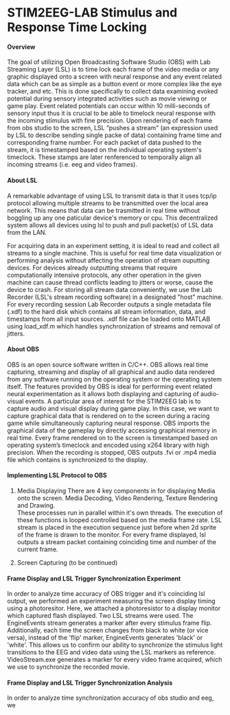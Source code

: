 # STIM2EEG-LAB Stimulus and Response Time Locking 

#### Overview
The goal of utilizing Open Broadcasting Software Studio (OBS) with Lab Streaming Layer (LSL) is to time lock each frame of the video media or any graphic displayed onto a screen with neural response and any event related data which can be as simple as a button event or more complex like the eye tracker, and etc. This is done specifically to collect data examining evoked potential during sensory integrated activities such as movie viewing or game play. Event related potentials can occur within 10 milli-seconds of sensory input thus it is crucial to be able to timelock neural response with the incoming stimulus  with fine precision. Upon rendering of each frame from obs studio to the screen, LSL “pushes a stream" (an expression used by LSL to describe sending single packe of data) containing frame time and corresponding frame number. For each packet of data pushed to the stream, it is timestamped based on the individual operating system's timeclock. These stamps are later renferenced to temporally align all incoming streams (i.e. eeg and video frames).

#### About LSL
A remarkable advantage of using LSL to transmit data is that it uses tcp/ip protocol allowing multiple streams to be transmitted over the local area network. This means that data can be trasmitted in real time without boggling up any one paticular device's memory or cpu. This decentralized system allows all devices using lsl to push and pull packet(s) of LSL data from the LAN.

For acquiring data in an experiment setting, it is ideal to read and collect all streams to a single machine. This is useful for real time data visualization or performing analysis without affecting the operation of stream ouputting devices. For devices already outputting streams that require computationally intensive protocols, any other operation in the given machine can cause thread conflicts leading to jitters or worse, cause the device to crash. For storing all stream data conveniently, we use the Lab Recorder (LSL's stream recording software) in a designated "host" machine. For every recording session Lab Recorder outputs a single metadata file (.xdf) to the hard disk which contains all stream information, data, and timestamps from all input sources. .xdf file can be loaded onto MATLAB using load_xdf.m which handles synchronization of streams and removal of jitters.   

#### About OBS
OBS is an open source software written in C/C++. OBS allows real time capturing, streaming and display of all graphical and audio data rendered from any software running on the operating system or the operating system itself. The features provided by OBS is ideal for performing event related neural experimentation as it allows both displaying and capturing of audio-visual events. A particular area of interest for the STIM2EEG lab is to capture audio and visual display during game play. In this case, we want to capture graphical data that is rendered on to the screen during a racing game while simultaneously capturing neural response. OBS imports the graphical data of the gameplay by directly accessing graphical memory in real time. Every frame rendered on to the screen is timestamped based on operating system’s timeclock and encoded using x264 library with high precision. When the recording is stopped, OBS outputs .fvi or .mp4 media file which contains is synchronized to the display.

#### Implementing LSL Protocol to OBS
1. Media Displaying
There are 4 key components in for displaying Media onto the screen. Media Decoding, Video Rendering, Texture Rendering and Drawing.  
These processes run in parallel within it's own threads. The execution of these functions is looped controlled based on the media frame rate. LSL stream is placed in the execution sequence just before when 2d sprite of the frame is drawn to the monitor. For every frame displayed, lsl outputs a stream packet containing coinciding time and number of the current frame.

2. Screen Capturing
(to be continued)

#### Frame Display and LSL Trigger Synchronization Experiment
In order to analyze time accuracy of OBS trigger and it's coinciding lsl output, we performed an experiment measuring the screen display timing using a photoresitor. Here, we attached a photoresistor to a display monitor which captured flash displayed. Two LSL streams were used. The EngineEvents stream generates a marker after every stimulus frame flip. Additionally, each time the screen changes from black to white (or vice versa), instead of the 'flip' marker, EngineEvents generates 'black' or 'white'. This allows us to confirm our ability to synchronize the stimulus light transitions to the EEG and video data using the LSL markers as reference. VideoStream.exe generates a marker for every video frame acquired, which we use to synchronize the recorded movie.

#### Frame Display and LSL Trigger Synchronization Analysis

 In order to analyze time synchronization accuracy of obs studio and eeg, we 

